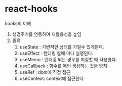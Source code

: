 # react-hooks
hooks의 이해

1. 생명주기를 연동하여 재활용성을 높임
2. 종류
    1. useState : 가변적인 상태를 가질수 있게한다.
    2. useEffect : 랜더링 될때 마다 실행된다.
    3. useMemo : 랜더링 되는 경우를 지정할 때 사용한다.
    4. useCallback : 함수를 매번 생성하는 것을 방지
    5. useRef : dom에 직접 접근
    6. useContext: context에 접근한다